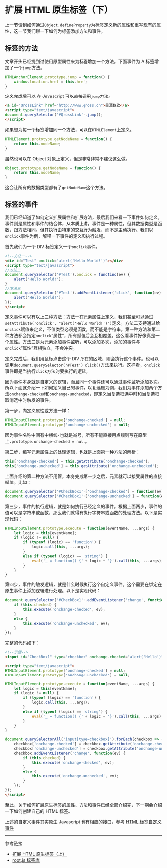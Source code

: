 # 扩展 HTML 原生标签（下）

上一节请到如何通过`Object.defineProperty`为标签定义新的属性和重写现有的属性，这一节我们聊一下如何为标签添加方法和事件。

## 标签的方法

文章开头已经提到过使用原型属性来为标签增加一个方法。下面事件为 A 标签增加了一个`jump`方法。

```javascript
HTMLAnchorElement.prototype.jump = function() {
    window.location.href = this.href;
}
```

定义完成后可以 在 Javascript 可以直接调用`jump`方法。

```html
<a id="QrossLink" href="http://www.qross.cn">星源数软</a>
<script type="text/javascript">
document.querySelector('#QrossLink').jump();
</script>
```

如果想为每一个标签增加同一个方法，可以在`HTMLElement`上定义。

```javascript
HTMLElement.prototype.getNodeName = function() {
    return this.nodeName;
}
```

虽然也可以在 Object 对象上定义，但是非常非常不建议这么做。

```javascript
Object.prototype.getNodeName = function() {
    return this.nodeName;
}
```

这会让所有的数据类型都有了`getNodeName`这个方法。

## 标签的事件

我们已经知道了如何定义扩展属性和扩展方法，最后我们来看一下事件如何定义。事件则是属性和事件的结合体，从本质上讲，事件是一种属性，但其数据类型是函数，跟方法相同。但其执行由特定的交互行为触发，而不是主动执行。我们以`onclick`事件为例，解释一下事件的定义和执行过程。

首先我们为一个 DIV 标签定义一个`onclick`事件。

```html
<!--方法一-->
<div id="Test" onclick="alert('Hello World!')"></div>
<script type="text/javascript">
//方法二
document.querySelector('#Test').onclick = functino(ev) {
    alert('Hello World!');
}
//方法三
document.querySelector('#Test').addEventListener('click', function(ev) {
    alert('Hello World!');
});
</script>
```

定义事件可以有以上三种方法：方法一在元素属性上定义，我们甚至可以通过`setAttribute('onclick', "alert('Hello World!')")`定义。方法二支持通过给`onclick`赋值来定义，不值类型必须是函数，而不能是字符串。第一种方法和第二种方法都会指定`onclick`“属性”，所有赋值后会互相覆盖。这么看事件好像真是一个属性。方法三是为元素添加事件监听，可以添加多次，添加的事件与`onclick`“属性”互相独立，不会冲突。

定义完成后，我们用鼠标点击这个 DIV 所在的区域，则会执行这个事件。也可以调用`document.querySelector('#Test').click()`方法来执行。这样看，`onclick`事件即是当执行`click`方法时要执行的逻辑。

因为事件本身就是自定义的逻辑，而且同一个事件还可以通过事件监听添加多次。所以下面就介绍一下如何定义自己的事件，以复选框为例，我们为事件添加两个方法`onchange-checked`和`onchange-unchecked`，即定义当复选框选中时和当复选框取消选中时触发的事件。

第一步，向定义属性或方法一样：

```javascript
HTMLInputElement.prototype['onchange-checked'] = null;
HTMLInputElement.prototype['onchange-unchecked'] = null;
```

因为事件名称中间有中横线`-`也就是减号，所有不能直接用点规则写在原型上`.prototype.onchange-checked = null`。

第二步，编写元素属性上的处理逻辑，也就是上面第一种方法的解析：

```javascript
this['onchange-checked'] = this.getAttribute('onchange-checked');
this['onchange-unchecked'] = this.getAttribute('onchange-unchecked');
```

上面介绍的第二种方法不用管，本身完成第一步之后，元素就可以接受属性的直接赋值。比如：

```javascript
document.querySelector('#CheckBox1')['onchange-checked'] = function(ev) { ... }
document.querySelector('#CheckBox1')['onchange-unchecked'] = function(ev) { ... }
```

第三步，事件的执行逻辑，就是如何执行已经定义的事件。根据上面两步，事件的值可以是字符串或函数，那么我们就得有执行字符串或函数的处理方法。以下是实现代码：

```javascript
HTMLInputElement.prototype.execute = function(eventName, ...args) {
    let logic = this[eventName];
    if (logic != null) {
        if (typeof (logic) == 'function') {
            logic.call(this, ...args);
        }
        else if (typeof (logic) == 'string') {
            eval('_ = function() {' + logic + '}').call(this, ...args);
        }
    }
}
```

第四步，事件的触发逻辑，就是什么时候执行这个自定义事件。这个需要在绑定在原生事件上添加逻辑进行处理。以下是实现代码：

```javascript
document.querySelector('#CheckBox1').addEventListener('change', function(ev) {
    if (this.checked) {
        this.execute('onchange-checked', ev);
    }
    else {
        this.execute('onchange-unchecked', ev);
    }
});
```

完整的代码如下：

```html
<!--示便-->
<input id="CheckBox1" type="checkbox" onchange-checked="alert('Hello')" onchange-unchecked="alert('World')" />

<script type="text/javascript">
HTMLInputElement.prototype['onchange-checked'] = null;
HTMLInputElement.prototype['onchange-unchecked'] = null;

HTMLInputElement.prototype.execute = function(eventName, ...args) {
    let logic = this[eventName];
    if (logic != null) {
        if (typeof (logic) == 'function') {
            logic.call(this, ...args);
        }
        else if (typeof (logic) == 'string') {
            eval('_ = function() {' + logic + '}').call(this, ...args);
        }
    }
}

document.querySelectorAll('input[type=checkbox]').forEach(checkbox => {
    checkbox['onchange-checked'] = checkbox.getAttribute('onchange-checked');
    checkbox['onchange-unchecked'] = checkbox.getAttribute('onchange-unchecked');
    checkbox.addEventListener('change', function(ev) {
        if (this.checked) {
            this.execute('onchange-checked', ev);
        }
        else {
            this.execute('onchange-unchecked', ev);
        }
    });
});
</script>
```

至此，关于如何扩展原生标签的属性、方法和事件已经全部介绍完，下一期会介绍一下如何创建自己的 HTML 标签。


上述的自定义事件其实原生 Javascript 也有相应的接口，参考 [HTML 标签自定义事件](/blog/20220503-custom-event.md)


---
参考链接

* [扩展 HTML 原生标签（上）](/blog/20210731.md)
* [root.js 标签库](/root.js/overview.md)